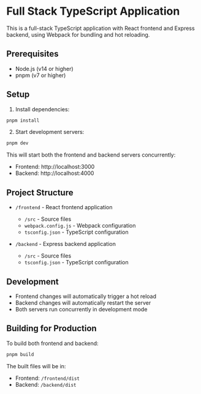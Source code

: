 # Full Stack TypeScript Application

This is a full-stack TypeScript application with React frontend and Express backend, using Webpack for bundling and hot reloading.

## Prerequisites

- Node.js (v14 or higher)
- pnpm (v7 or higher)

## Setup

1. Install dependencies:
```bash
pnpm install
```

2. Start development servers:
```bash
pnpm dev
```

This will start both the frontend and backend servers concurrently:
- Frontend: http://localhost:3000
- Backend: http://localhost:4000

## Project Structure

- `/frontend` - React frontend application
  - `/src` - Source files
  - `webpack.config.js` - Webpack configuration
  - `tsconfig.json` - TypeScript configuration

- `/backend` - Express backend application
  - `/src` - Source files
  - `tsconfig.json` - TypeScript configuration

## Development

- Frontend changes will automatically trigger a hot reload
- Backend changes will automatically restart the server
- Both servers run concurrently in development mode

## Building for Production

To build both frontend and backend:

```bash
pnpm build
```

The built files will be in:
- Frontend: `/frontend/dist`
- Backend: `/backend/dist`

